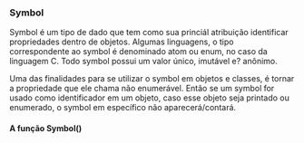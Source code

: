 ### Symbol ###

Symbol é um tipo de dado que tem como sua princiál atribuição identificar propriedades dentro de objetos. Algumas linguagens, o tipo correspondente ao symbol é denominado atom ou enum, no caso da linguagem C.
Todo symbol possui um valor único, imutável e? anônimo.

Uma das finalidades para se utilizar o symbol em objetos e classes, é tornar a propriedade que ele chama não enumerável. Então se um symbol for usado como identificador em um objeto, caso esse objeto seja printado ou enumerado, o symbol em específico não aparecerá/contará.

#### A função Symbol() ####